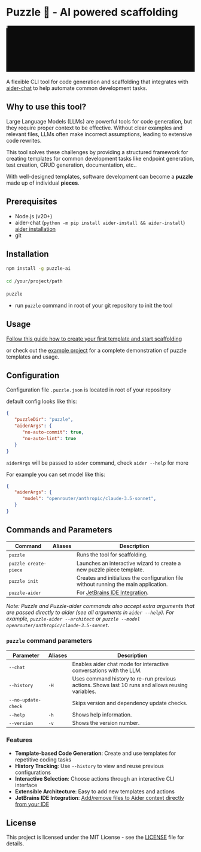 # Puzzle 🧩 - AI powered scaffolding

![Puzzle showcase](assets/puzzle-demo.svg "Creating GET, DELETE endpoints using Puzzle")

A flexible CLI tool for code generation and scaffolding that integrates with [aider-chat](https://aider.chat) to help automate common development tasks.

## Why to use this tool?

Large Language Models (LLMs) are powerful tools for code generation, but they require proper context to be effective. Without clear examples and relevant files, LLMs often make incorrect assumptions, leading to extensive code rewrites. 

This tool solves these challenges by providing a structured framework for creating templates for common development tasks like endpoint generation, test creation, CRUD generation, documentation, etc..

With well-designed templates, software development can become a **puzzle** made up of individual **pieces**.

## Prerequisites

- Node.js (v20+)
- aider-chat (`python -m pip install aider-install && aider-install`) [aider installation](https://aider.chat/docs/install.html)
- git

## Installation
   
```bash
npm install -g puzzle-ai

cd /your/project/path

puzzle
```

- run `puzzle` command in root of your git repository to init the tool

## Usage

[Follow this guide how to create your first template and start scaffolding](USAGE.md)

or check out the [example project](https://github.com/twinity1/puzzle-example-project) for a complete demonstration of puzzle templates and usage.

## Configuration

Configuration file `.puzzle.json` is located in root of your repository

default config looks like this:

```json
{
   "puzzleDir": "puzzle",
   "aiderArgs": {
      "no-auto-commit": true,
      "no-auto-lint": true
   }
}
```

`aiderArgs` will be passed to `aider` command, check `aider --help` for more


For example you can set model like this:

```json
{
   "aiderArgs": {
      "model": "openrouter/anthropic/claude-3.5-sonnet",
   }
}
```

## Commands and Parameters

| Command | Aliases | Description                                                                          |
|---|---|--------------------------------------------------------------------------------------|
| `puzzle` |  | Runs the tool for scaffolding.                                                       |
| `puzzle create-piece` |  | Launches an interactive wizard to create a new puzzle piece template.                |
| `puzzle init` |  | Creates and initializes the configuration file without running the main application. |
| `puzzle-aider` |  | For [JetBrains IDE Integration](JETBRAINS_INTEGRATION.md).

_Note: Puzzle and Puzzle-aider commands also accept extra arguments that are passed directly to aider (see all arguments in `aider --help`). For example, `puzzle-aider --architect` or `puzzle --model openrouter/anthropic/claude-3.5-sonnet`._

### `puzzle` command parameters

| Parameter | Aliases | Description |
|---|---|---|
| `--chat` |  | Enables aider chat mode for interactive conversations with the LLM. |
| `--history` | `-H` | Uses command history to re-run previous actions. Shows last 10 runs and allows reusing variables. |
| `--no-update-check` |  | Skips version and dependency update checks. |
| `--help` | `-h` | Shows help information. |
| `--version` | `-v` | Shows the version number. |

### Features

- **Template-based Code Generation**: Create and use templates for repetitive coding tasks
- **History Tracking**: Use `--history` to view and reuse previous configurations
- **Interactive Selection**: Choose actions through an interactive CLI interface
- **Extensible Architecture**: Easy to add new templates and actions
- **JetBrains IDE Integration**: [Add/remove files to Aider context directly from your IDE](JETBRAINS_INTEGRATION.md)

## License

This project is licensed under the MIT License - see the [LICENSE](LICENSE.md) file for details.
